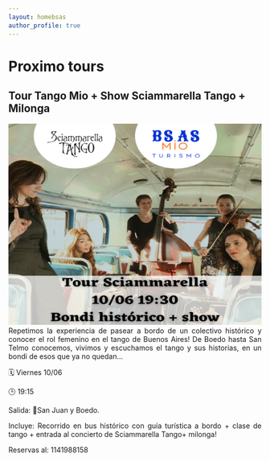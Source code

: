 ```yaml
---
layout: homebsas
author_profile: true
---
```


# Proximo tours

## Tour Tango Mio + Show Sciammarella Tango + Milonga

<img src="/assets/images/sciammarella2.png" alt="Our Next Tour" width="1000" height="400">
<div style="text-align: justify">
Repetimos la experiencia de pasear a bordo de un colectivo histórico y conocer el rol femenino en el tango de Buenos Aires!
De Boedo hasta San Telmo conocemos, vivimos y escuchamos el tango y sus historias, en un bondi de esos que ya no quedan...

🗓 Viernes 10/06

🕒 19:15

Salida: 📍San Juan y Boedo.

Incluye: Recorrido en bus histórico con guía turística a bordo + clase de tango + entrada al concierto de Sciammarella Tango+ milonga!

Reservas al: 1141988158

</div>

